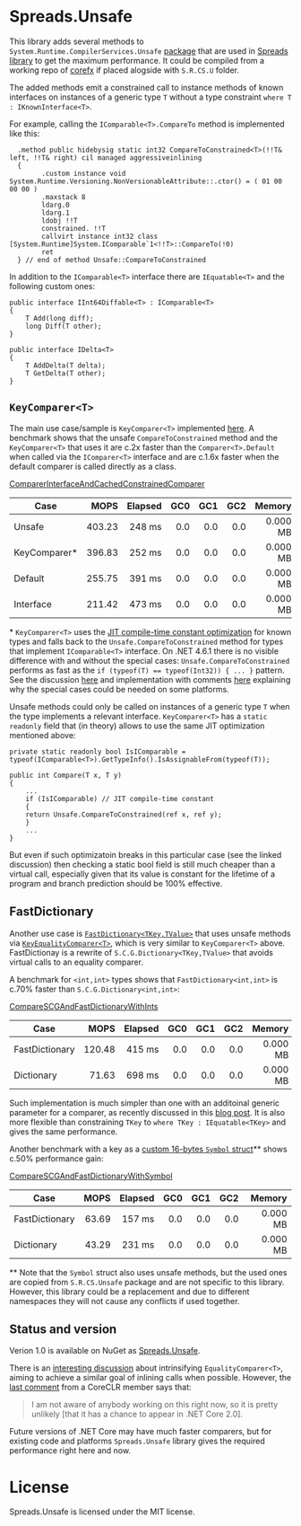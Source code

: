 Spreads.Unsafe
==============

This library adds several methods to `System.Runtime.CompilerServices.Unsafe` [package](https://github.com/dotnet/corefx/tree/master/src/System.Runtime.CompilerServices.Unsafe)
that are used in [Spreads library](https://github.com/Spreads/Spreads) to get the maximum performance.
It could be compiled from a working repo of [corefx](https://github.com/dotnet/corefx) if placed alogside 
with `S.R.CS.U` folder.


The added methods emit a constrained call to instance methods of known interfaces on instances of a generic type `T` 
without a type constraint `where T : IKnownInterface<T>`.

For example, calling the `IComparable<T>.CompareTo` method is implemented like this:


```
  .method public hidebysig static int32 CompareToConstrained<T>(!!T& left, !!T& right) cil managed aggressiveinlining
  {
        .custom instance void System.Runtime.Versioning.NonVersionableAttribute::.ctor() = ( 01 00 00 00 )
        .maxstack 8
        ldarg.0
        ldarg.1
        ldobj !!T
        constrained. !!T
        callvirt instance int32 class [System.Runtime]System.IComparable`1<!!T>::CompareTo(!0)
        ret 
  } // end of method Unsafe::CompareToConstrained
```

In addition to the `IComparable<T>` interface there are `IEquatable<T>` and the following custom ones:


```
public interface IInt64Diffable<T> : IComparable<T>
{
    T Add(long diff);
    long Diff(T other);
}

public interface IDelta<T>
{
    T AddDelta(T delta);
    T GetDelta(T other);
}

```


`KeyComparer<T>`
---------------------

The main use case/sample is `KeyComparer<T>` implemented [here](https://github.com/Spreads/Spreads/blob/master/src/Spreads.Core/KeyComparer.cs). 
A benchmark shows that the unsafe `CompareToConstrained` method and the `KeyComparer<T>` that uses it are c.2x faster than the `Comparer<T>.Default`
when called via the `IComparer<T>` interface and are c.1.6x faster when the default comparer is called directly as a class.


[ComparerInterfaceAndCachedConstrainedComparer](https://github.com/Spreads/Spreads/blob/11625d1632ec5b8ce62c40c4215b1e6e48a6998d/tests/Spreads.Core.Tests/Collections/KeyComparerTests.cs#L15)


 Case                |    MOPS |  Elapsed |   GC0 |   GC1 |   GC2 |  Memory 
------------         |--------:|---------:|------:|------:|------:|--------:
Unsafe               |  403.23 |   248 ms |   0.0 |   0.0 |   0.0 | 0.000 MB
KeyComparer*         |  396.83 |   252 ms |   0.0 |   0.0 |   0.0 | 0.000 MB
Default              |  255.75 |   391 ms |   0.0 |   0.0 |   0.0 | 0.000 MB
Interface            |  211.42 |   473 ms |   0.0 |   0.0 |   0.0 | 0.000 MB


\* `KeyComparer<T>` uses the [JIT compile-time constant optimization](https://github.com/dotnet/corefx/blob/master/src/System.Numerics.Vectors/src/System/Numerics/Vector.cs#L14-L20) 
for known types and falls back to the `Unsafe.CompareToConstrained` method for types that implement `IComparable<T>` interface.
On .NET 4.6.1 there is no visible difference with and without the special cases: `Unsafe.CompareToConstrained` 
performs as fast as the `if (typeof(T) == typeof(Int32)) { ... }` pattern. See the discussion [here](https://github.com/Spreads/Spreads/issues/100#issuecomment-298184971) and
implementation with comments [here](https://github.com/Spreads/Spreads/blob/62639cea51a3df0010501e3dcba8d7a85f2e3022/src/Spreads.Core/KeyComparer.cs#L177-L226) explaining why 
the special cases could be needed on some platforms.


Unsafe methods could only be called on instances of a generic type `T` when the type implements a relevant interface. `KeyComparer<T>`
has a `static readonly` field that (in theory) allows to use the same JIT optimization mentioned above:

```
private static readonly bool IsIComparable = typeof(IComparable<T>).GetTypeInfo().IsAssignableFrom(typeof(T));

public int Compare(T x, T y)
{
    ...
    if (IsIComparable) // JIT compile-time constant 
    {
    return Unsafe.CompareToConstrained(ref x, ref y);
    }
    ...
}

```

But even if such optimizatoin breaks in this particular case (see the linked discussion) then checking a static bool field is 
still much cheaper than a virtual call, especially given that its value is constant for the lifetime of a program and branch 
prediction should be 100% effective.



FastDictionary
---------------

Another use case is [`FastDictionary<TKey,TValue>`](https://github.com/Spreads/Spreads/blob/master/src/Spreads.Core/Collections/Generic/FastDictionary.cs) 
that uses unsafe methods via [`KeyEqualityComparer<T>`](https://github.com/Spreads/Spreads/blob/master/src/Spreads.Core/KeyEqualityComparer.cs), 
which is very similar to `KeyComparer<T>` above. FastDictionay is a rewrite of `S.C.G.Dictionary<TKey,TValue>` that avoids virtual calls
to an equality comparer.

A benchmark for `<int,int>` types shows that `FastDictionary<int,int>` is c.70% faster than `S.C.G.Dictionary<int,int>`:

[CompareSCGAndFastDictionaryWithInts](https://github.com/Spreads/Spreads/blob/8de8e7c5077002fd3d212bb8b2331e3802554e1f/tests/Spreads.Core.Tests/Collections/FastDictionaryTests.cs#L17)


 Case                |    MOPS |  Elapsed |   GC0 |   GC1 |   GC2 |  Memory
---------------      |--------:|---------:|------:|------:|------:|--------:
FastDictionary       |  120.48 |   415 ms |   0.0 |   0.0 |   0.0 | 0.000 MB
Dictionary           |   71.63 |   698 ms |   0.0 |   0.0 |   0.0 | 0.000 MB


Such implementation is much simpler than one with an additoinal generic parameter for a comparer, as recently discussed in this [blog post](https://ayende.com/blog/177377/fast-dictionary-and-struct-generic-arguments).
It is also more flexible than constraining `TKey` to `where TKey : IEquatable<TKey>` and gives the same performance.

Another benchmark with a key as a [custom 16-bytes `Symbol` struct](https://github.com/Spreads/Spreads/blob/master/src/Spreads.Core/DataTypes/Symbol.cs)** shows c.50% performance gain:


[CompareSCGAndFastDictionaryWithSymbol](https://github.com/Spreads/Spreads/blob/8de8e7c5077002fd3d212bb8b2331e3802554e1f/tests/Spreads.Core.Tests/Collections/FastDictionaryTests.cs#L65)

 Case                |    MOPS |  Elapsed |   GC0 |   GC1 |   GC2 |  Memory
---------------      |--------:|---------:|------:|------:|------:|--------:
FastDictionary       |   63.69 |   157 ms |   0.0 |   0.0 |   0.0 | 0.000 MB
Dictionary           |   43.29 |   231 ms |   0.0 |   0.0 |   0.0 | 0.000 MB

\*\* Note that the `Symbol` struct also uses unsafe methods, but the used ones are copied from `S.R.CS.Unsafe` package and are not specific to
this library. However, this library could be a replacement and due to different namespaces they will not cause any conflicts if used together.


Status and version
---------------

Verion 1.0 is available on NuGet as [Spreads.Unsafe](https://www.nuget.org/packages/Spreads.Unsafe).

There is an [interesting discussion](https://github.com/dotnet/coreclr/issues/6520) about intrinsifying `EqualityComparer<T>`,  
aiming to achieve a similar goal of inlining calls when possible. However, the [last comment](https://github.com/dotnet/coreclr/issues/6688#issuecomment-295340599) from a CoreCLR member says that:

> I am not aware of anybody working on this right now, so it is pretty unlikely [that it has a chance to appear in .NET Core 2.0].

Future versions of .NET Core may have much faster comparers, but for existing code and platforms `Spreads.Unsafe` library gives the required performance right here and now.



License
=============

Spreads.Unsafe is licensed under the MIT license.